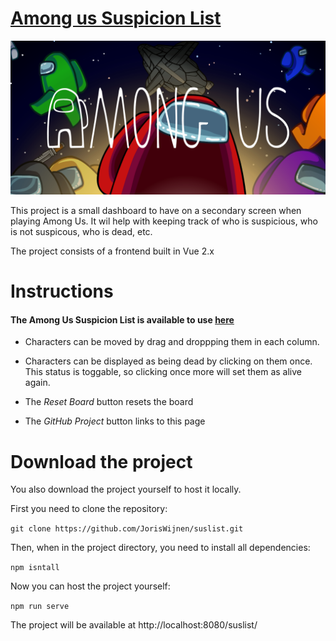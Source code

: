 # [Among us Suspicion List](https://joriswijnen.github.io/suslist/)
![among us header](https://github.com/JorisWijnen/suslist/blob/main/images/amongus.png "Among Us")

This project is a small dashboard to have on a secondary screen when playing Among Us. It wil help with keeping track of who is suspicious, who is not suspicous, who is dead, etc.

The project consists of a frontend built in Vue 2.x

# Instructions

#### The Among Us Suspicion List is available to use [here](https://joriswijnen.github.io/suslist/)

- Characters can be moved by drag and droppping them in each column.

- Characters can be displayed as being dead by clicking on them once. This status is toggable, so clicking once more will set them as alive again.

- The *Reset Board* button resets the board

- The *GitHub Project* button links to this page


# Download the project


You also download the project yourself to host it locally.

First you need to clone the repository:

`git clone https://github.com/JorisWijnen/suslist.git`


Then, when in the project directory, you need to install all dependencies:

`npm isntall`


Now you can host the project yourself:

`npm run serve`


The project will be available at http://localhost:8080/suslist/
